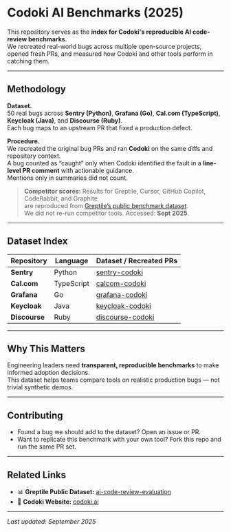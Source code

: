 # Codoki AI Benchmarks (2025)

This repository serves as the **index for Codoki's reproducible AI code-review benchmarks**.  
We recreated real-world bugs across multiple open-source projects, opened fresh PRs, and measured how Codoki and other tools perform in catching them.

---

## Methodology

**Dataset.**  
50 real bugs across **Sentry (Python)**, **Grafana (Go)**, **Cal.com (TypeScript)**, **Keycloak (Java)**, and **Discourse (Ruby)**.  
Each bug maps to an upstream PR that fixed a production defect.

**Procedure.**  
We recreated the original bug PRs and ran **Codoki** on the same diffs and repository context.  
A bug counted as “caught” only when Codoki identified the fault in a **line-level PR comment** with actionable guidance.  
Mentions only in summaries did not count.

> **Competitor scores:** Results for Greptile, Cursor, GitHub Copilot, CodeRabbit, and Graphite  
> are reproduced from [Greptile’s public benchmark dataset](https://github.com/orgs/ai-code-review-evaluation/repositories).  
> We did not re-run competitor tools. Accessed: **Sept 2025**.

---

## Dataset Index

| Repository  | Language   | Dataset / Recreated PRs |
|-------------|-----------|------------------------|
| **Sentry**    | Python     | [sentry-codoki](https://github.com/codoki-ai/sentry-codoki) |
| **Cal.com**   | TypeScript | [calcom-codoki](https://github.com/codoki-ai/cal.com-codoki) |
| **Grafana**   | Go         | [grafana-codoki](https://github.com/codoki-ai/grafana-codoki) |
| **Keycloak**  | Java       | [keycloak-codoki](https://github.com/codoki-ai/keycloak-codoki) |
| **Discourse** | Ruby       | [discourse-codoki](https://github.com/codoki-ai/discourse-codoki) |

---

## Why This Matters

Engineering leaders need **transparent, reproducible benchmarks** to make informed adoption decisions.  
This dataset helps teams compare tools on realistic production bugs — not trivial synthetic demos.

---

## Contributing

- Found a bug we should add to the dataset? Open an issue or PR.
- Want to replicate this benchmark with your own tool? Fork this repo and run the same PR set.

---

## Related Links

- 📊 **Greptile Public Dataset:** [ai-code-review-evaluation](https://github.com/orgs/ai-code-review-evaluation/repositories)
- 🧪 **Codoki Website:** [codoki.ai](https://codoki.ai)

---

_Last updated: September 2025_
